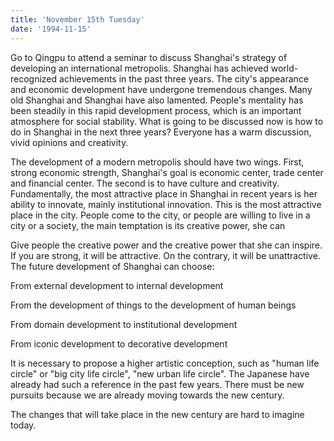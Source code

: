 ```yaml
---
title: 'November 15th Tuesday'
date: '1994-11-15'
---
```


Go to Qingpu to attend a seminar to discuss Shanghai's strategy of developing an international metropolis. Shanghai has achieved world-recognized achievements in the past three years. The city's appearance and economic development have undergone tremendous changes. Many old Shanghai and Shanghai have also lamented. People's mentality has been steadily in this rapid development process, which is an important atmosphere for social stability. What is going to be discussed now is how to do in Shanghai in the next three years? Everyone has a warm discussion, vivid opinions and creativity.

The development of a modern metropolis should have two wings. First, strong economic strength, Shanghai's goal is economic center, trade center and financial center. The second is to have culture and creativity. Fundamentally, the most attractive place in Shanghai in recent years is her ability to innovate, mainly institutional innovation. This is the most attractive place in the city. People come to the city, or people are willing to live in a city or a society, the main temptation is its creative power, she can

Give people the creative power and the creative power that she can inspire. If you are strong, it will be attractive. On the contrary, it will be unattractive. The future development of Shanghai can choose:

From external development to internal development

From the development of things to the development of human beings

From domain development to institutional development

From iconic development to decorative development

It is necessary to propose a higher artistic conception, such as "human life circle" or "big city life circle", "new urban life circle". The Japanese have already had such a reference in the past few years. There must be new pursuits because we are already moving towards the new century.

The changes that will take place in the new century are hard to imagine today.


